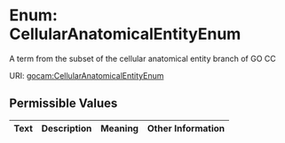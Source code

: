 
# Enum: CellularAnatomicalEntityEnum

A term from the subset of the cellular anatomical entity branch of GO CC

URI: [gocam:CellularAnatomicalEntityEnum](https://w3id.org/gocam/CellularAnatomicalEntityEnum)


## Permissible Values

| Text | Description | Meaning | Other Information |
| :--- | :---: | :---: | ---: |

